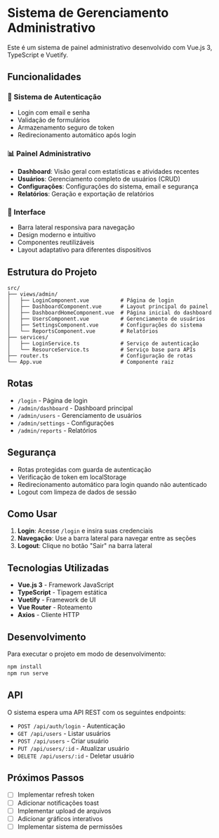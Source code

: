 # Sistema de Gerenciamento Administrativo

Este é um sistema de painel administrativo desenvolvido com Vue.js 3, TypeScript e Vuetify.

## Funcionalidades

### 🔐 Sistema de Autenticação
- Login com email e senha
- Validação de formulários
- Armazenamento seguro de token
- Redirecionamento automático após login

### 📊 Painel Administrativo
- **Dashboard**: Visão geral com estatísticas e atividades recentes
- **Usuários**: Gerenciamento completo de usuários (CRUD)
- **Configurações**: Configurações do sistema, email e segurança
- **Relatórios**: Geração e exportação de relatórios

### 🎨 Interface
- Barra lateral responsiva para navegação
- Design moderno e intuitivo
- Componentes reutilizáveis
- Layout adaptativo para diferentes dispositivos

## Estrutura do Projeto

```
src/
├── views/admin/
│   ├── LoginComponent.vue          # Página de login
│   ├── DashboardComponent.vue      # Layout principal do painel
│   ├── DashboardHomeComponent.vue  # Página inicial do dashboard
│   ├── UsersComponent.vue          # Gerenciamento de usuários
│   ├── SettingsComponent.vue       # Configurações do sistema
│   └── ReportsComponent.vue        # Relatórios
├── services/
│   ├── LoginService.ts             # Serviço de autenticação
│   └── ResourceService.ts          # Serviço base para APIs
├── router.ts                       # Configuração de rotas
└── App.vue                         # Componente raiz
```

## Rotas

- `/login` - Página de login
- `/admin/dashboard` - Dashboard principal
- `/admin/users` - Gerenciamento de usuários
- `/admin/settings` - Configurações
- `/admin/reports` - Relatórios

## Segurança

- Rotas protegidas com guarda de autenticação
- Verificação de token em localStorage
- Redirecionamento automático para login quando não autenticado
- Logout com limpeza de dados de sessão

## Como Usar

1. **Login**: Acesse `/login` e insira suas credenciais
2. **Navegação**: Use a barra lateral para navegar entre as seções
3. **Logout**: Clique no botão "Sair" na barra lateral

## Tecnologias Utilizadas

- **Vue.js 3** - Framework JavaScript
- **TypeScript** - Tipagem estática
- **Vuetify** - Framework de UI
- **Vue Router** - Roteamento
- **Axios** - Cliente HTTP

## Desenvolvimento

Para executar o projeto em modo de desenvolvimento:

```bash
npm install
npm run serve
```

## API

O sistema espera uma API REST com os seguintes endpoints:

- `POST /api/auth/login` - Autenticação
- `GET /api/users` - Listar usuários
- `POST /api/users` - Criar usuário
- `PUT /api/users/:id` - Atualizar usuário
- `DELETE /api/users/:id` - Deletar usuário

## Próximos Passos

- [ ] Implementar refresh token
- [ ] Adicionar notificações toast
- [ ] Implementar upload de arquivos
- [ ] Adicionar gráficos interativos
- [ ] Implementar sistema de permissões
